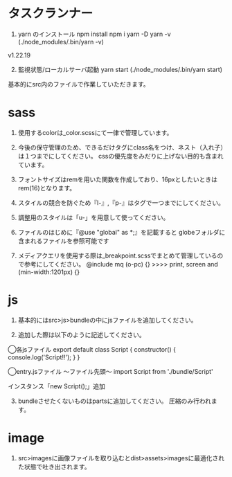 # タスクランナー
1. yarn のインストール
npm install
npm i yarn -D
yarn -v  (./node_modules/.bin/yarn -v)

v1.22.19

2. 監視状態/ローカルサーバ起動
yarn start  (./node_modules/.bin/yarn start)

基本的にsrc内のファイルで作業していただきます。

# sass

1. 使用するcolorは_color.scssにて一律で管理しています。

2. 今後の保守管理のため、できるだけタグにclass名をつけ、ネスト（入れ子）は１つまでにしてください。
   cssの優先度をみだりに上げない目的も含まれています。

3. フォントサイズはremを用いた関数を作成しており、16pxとしたいときはrem(16)となります。

4. スタイルの競合を防ぐため『l-』,『p-』はタグで一つまでにしてください。

5. 調整用のスタイルは「u-」を用意して使ってください。

6. ファイルのはじめに『@use "global" as *;』を記載すると
   globeフォルダに含まれるファイルを参照可能です

7. メディアクエリを使用する際は_breakpoint.scssでまとめて管理しているので参考にしてください。
   @include mq (o-pc) {} >>>> print, screen and (min-width:1201px) {}

# js

1. 基本的にはsrc>js>bundleの中にjsファイルを追加してください。

2. 追加した際は以下のように記述してください。

◯各jsファイル
export default class Script {
  constructor() {
    console.log('Script!!');
  }
}

◯entry.jsファイル
〜ファイル先頭〜
import Script from './bundle/Script'

インスタンス「new Script();」追加

3. bundleさせたくないものはpartsに追加してください。
圧縮のみ行われます。

# image

1. src>imagesに画像ファイルを取り込むとdist>assets>imagesに最適化された状態で吐き出されます。